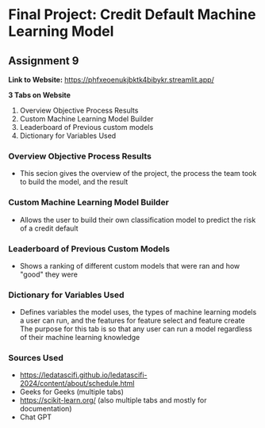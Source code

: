 # Final Project: Credit Default Machine Learning Model
## Assignment 9
**Link to Website:** https://phfxeoenukjbktk4bibykr.streamlit.app/
<br>


**3 Tabs on Website**
1. Overview Objective Process Results
2. Custom Machine Learning Model Builder
3. Leaderboard of Previous custom models
4. Dictionary for Variables Used


### Overview Objective Process Results
 - This secion gives the overview of the project, the process the team took to build the model, and the result

 ### Custom Machine Learning Model Builder
 - Allows the user to build their own classification model to predict the risk of a credit default

 ### Leaderboard of Previous Custom Models
 - Shows a ranking of different custom models that were ran and how "good" they were

 ### Dictionary for Variables Used
 - Defines variables the model uses, the types of machine learning models a user can run, and the features for feature select and feature create
 The purpose for this tab is so that any user can run a model regardless of their machine learning knowledge


### Sources Used
- https://ledatascifi.github.io/ledatascifi-2024/content/about/schedule.html
- Geeks for Geeks (multiple tabs)
- https://scikit-learn.org/ (also multiple tabs and mostly for documentation)
- Chat GPT

